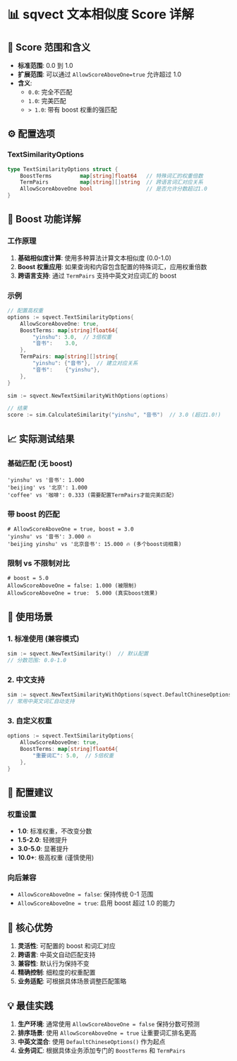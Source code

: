 # 📊 sqvect 文本相似度 Score 详解

## 🎯 Score 范围和含义

- **标准范围**: 0.0 到 1.0
- **扩展范围**: 可以通过 `AllowScoreAboveOne=true` 允许超过 1.0
- **含义**:
  - `0.0`: 完全不匹配
  - `1.0`: 完美匹配
  - `> 1.0`: 带有 boost 权重的强匹配

## ⚙️ 配置选项

### TextSimilarityOptions

```go
type TextSimilarityOptions struct {
    BoostTerms         map[string]float64   // 特殊词汇的权重倍数
    TermPairs          map[string][]string  // 跨语言词汇对应关系
    AllowScoreAboveOne bool                 // 是否允许分数超过1.0
}
```

## 🚀 Boost 功能详解

### 工作原理

1. **基础相似度计算**: 使用多种算法计算文本相似度 (0.0-1.0)
2. **Boost 权重应用**: 如果查询和内容包含配置的特殊词汇，应用权重倍数
3. **跨语言支持**: 通过 `TermPairs` 支持中英文对应词汇的 boost

### 示例

```go
// 配置高权重
options := sqvect.TextSimilarityOptions{
    AllowScoreAboveOne: true,
    BoostTerms: map[string]float64{
        "yinshu": 3.0,  // 3倍权重
        "音书":    3.0,
    },
    TermPairs: map[string][]string{
        "yinshu": {"音书"},  // 建立对应关系
        "音书":    {"yinshu"},
    },
}

sim := sqvect.NewTextSimilarityWithOptions(options)

// 结果
score := sim.CalculateSimilarity("yinshu", "音书")  // 3.0 (超过1.0!)
```

## 📈 实际测试结果

### 基础匹配 (无 boost)

```
'yinshu' vs '音书': 1.000
'beijing' vs '北京': 1.000
'coffee' vs '咖啡': 0.333 (需要配置TermPairs才能完美匹配)
```

### 带 boost 的匹配

```
# AllowScoreAboveOne = true, boost = 3.0
'yinshu' vs '音书': 3.000 🔥
'beijing yinshu' vs '北京音书': 15.000 🔥 (多个boost词相乘)
```

### 限制 vs 不限制对比

```
# boost = 5.0
AllowScoreAboveOne = false: 1.000 (被限制)
AllowScoreAboveOne = true:  5.000 (真实boost效果)
```

## 🎨 使用场景

### 1. 标准使用 (兼容模式)

```go
sim := sqvect.NewTextSimilarity()  // 默认配置
// 分数范围: 0.0-1.0
```

### 2. 中文支持

```go
sim := sqvect.NewTextSimilarityWithOptions(sqvect.DefaultChineseOptions())
// 常用中英文词汇自动支持
```

### 3. 自定义权重

```go
options := sqvect.TextSimilarityOptions{
    AllowScoreAboveOne: true,
    BoostTerms: map[string]float64{
        "重要词汇": 5.0,  // 5倍权重
    },
}
```

## 🔧 配置建议

### 权重设置

- **1.0**: 标准权重，不改变分数
- **1.5-2.0**: 轻微提升
- **3.0-5.0**: 显著提升
- **10.0+**: 极高权重 (谨慎使用)

### 向后兼容

- `AllowScoreAboveOne = false`: 保持传统 0-1 范围
- `AllowScoreAboveOne = true`: 启用 boost 超过 1.0 的能力

## 🎯 核心优势

1. **灵活性**: 可配置的 boost 和词汇对应
2. **跨语言**: 中英文自动匹配支持
3. **兼容性**: 默认行为保持不变
4. **精确控制**: 细粒度的权重配置
5. **业务适配**: 可根据具体场景调整匹配策略

## 💡 最佳实践

1. **生产环境**: 通常使用 `AllowScoreAboveOne = false` 保持分数可预测
2. **排序场景**: 使用 `AllowScoreAboveOne = true` 让重要词汇排名更高
3. **中英文混合**: 使用 `DefaultChineseOptions()` 作为起点
4. **业务词汇**: 根据具体业务添加专门的 `BoostTerms` 和 `TermPairs`
